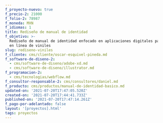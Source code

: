 ```yaml
---
f_proyecto-nuevo: true
f_precio-2: 21000
f_folio-2: 78987
f_moneda: MXN
f_idiomas: 1
title: Rediseño de manual de identidad
f_objetivo: >-
  Rediseño de manual de identidad enfocado en aplicaciones digitales para tienda
  en línea de viniles
slug: rediseno-viniles
f_cliente: cms/cliente/oscar-esquivel-pineda.md
f_software-de-diseno-2:
  - cms/software-de-diseno/adobe-xd.md
  - cms/software-de-diseno/illustrator.md
f_programacion-2:
  - cms/tecnologias/webflow.md
f_consultor-responsable-2: cms/consultores/daniel.md
f_producto: cms/productos/manual-de-identidad-basico.md
updated-on: '2021-07-20T17:47:05.520Z'
created-on: '2021-07-20T17:44:41.733Z'
published-on: '2021-07-20T17:47:14.261Z'
f_pago-por-adelantado: false
layout: '[proyectos].html'
tags: proyectos
---
```



